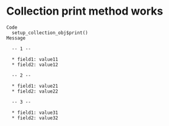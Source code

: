 # Collection print method works

    Code
      setup_collection_obj$print()
    Message
      
      -- 1 --
      
      * field1: value11
      * field2: value12
      
      -- 2 --
      
      * field1: value21
      * field2: value22
      
      -- 3 --
      
      * field1: value31
      * field2: value32

